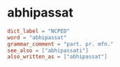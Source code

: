 # abhipassat

``` toml
dict_label = "NCPED"
word = "abhipassat"
grammar_comment = "part. pr. mfn."
see_also = ["abhipassati"]
also_written_as = ["abhipassat"]
```

